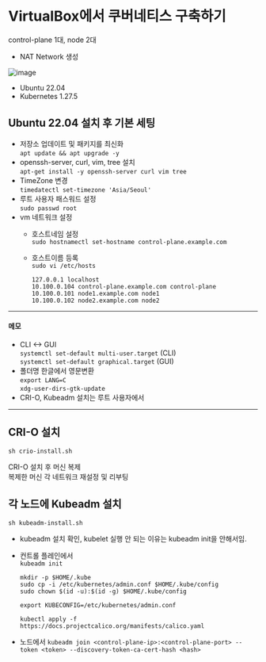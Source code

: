 # VirtualBox에서 쿠버네티스 구축하기   
control-plane 1대, node 2대
- NAT Network 생성   



![image](https://github.com/yijidev/local-k8s/assets/119959530/4040b6b0-fef9-4094-9399-11215e20b5d6)
- Ubuntu 22.04   
- Kubernetes 1.27.5


## Ubuntu 22.04 설치 후 기본 세팅   
- 저장소 업데이트 및 패키지를 최신화    
``` apt update && apt upgrade -y ```   
- openssh-server, curl, vim, tree 설치   
``` apt-get install -y openssh-server curl vim tree ```   
- TimeZone 변경   
``` timedatectl set-timezone 'Asia/Seoul' ```   
- 루트 사용자 패스워드 설정   
``` sudo passwd root ```   
- vm 네트워크 설정   
  - 호스트네임 설정   
``` sudo hostnamectl set-hostname control-plane.example.com ```   
  - 호스트이름 등록   
``` sudo vi /etc/hosts ``` 


    ```
    127.0.0.1 localhost
    10.100.0.104 control-plane.example.com control-plane
    10.100.0.101 node1.example.com node1
    10.100.0.102 node2.example.com node2
    ```   
--------------------------------------   
#### 메모   
- CLI <-> GUI   
  ``` systemctl set-default multi-user.target ``` (CLI)   
  ``` systemctl set-default graphical.target ``` (GUI)   
- 폴더명 한글에서 영문변환   
  ``` export LANG=C ```   
  ``` xdg-user-dirs-gtk-update ```   
- CRI-O, Kubeadm 설치는 루트 사용자에서   
--------------------------------------

## CRI-O 설치   
``` sh crio-install.sh ```   

CRI-O 설치 후 머신 복제   
복제한 머신 각 네트워크 재설정 및 리부팅  

## 각 노드에 Kubeadm 설치   
``` sh kubeadm-install.sh ```
- kubeadm 설치 확인, kubelet 실행 안 되는 이유는 kubeadm init을 안해서임.   
- 컨트롤 플레인에서   
``` kubeadm init ```
  ``` 
  mkdir -p $HOME/.kube
  sudo cp -i /etc/kubernetes/admin.conf $HOME/.kube/config
  sudo chown $(id -u):$(id -g) $HOME/.kube/config
  ```   
  ``` export KUBECONFIG=/etc/kubernetes/admin.conf ```   
  ```
  kubectl apply -f https://docs.projectcalico.org/manifests/calico.yaml
  ```   

- 노드에서
  ``` kubeadm join <control-plane-ip>:<control-plane-port> --token <token> --discovery-token-ca-cert-hash <hash> ```

